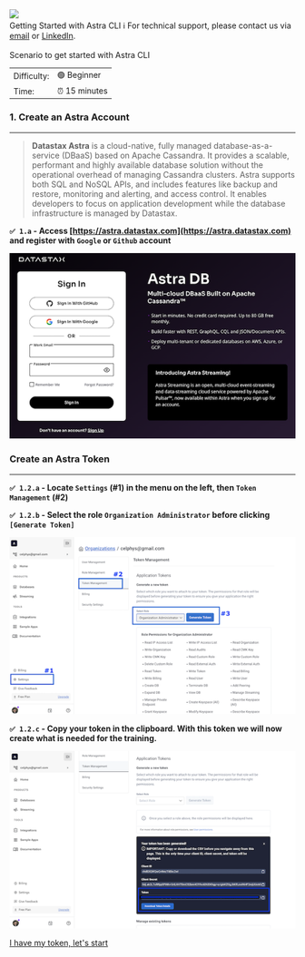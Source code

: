 <!-- TOP -->
<div class="top">
  <img class="scenario-academy-logo" src="https://datastax-academy.github.io/katapod-shared-assets/images/ds-academy-2023.svg" />
  <div class="scenario-title-section">
    <span class="scenario-title">Getting Started with Astra CLI</span>
    <span class="scenario-subtitle">ℹ️ For technical support, please contact us via <a href="mailto:cedrick.lunven@datastax.com">email</a> or <a href="https://dtsx.io/cedrick">LinkedIn</a>.</span>
  </div>
</div>

<!-- CONTENT -->
<main>
    <br/>
    <div class="container px-4 py-2">
     <div class="row g-4 py-2 row-cols-1 row-cols-lg-1">
      <div class="feature col div-choice">
            <div class="scenario-description">Scenario to get started with Astra CLI</div>
            <table>
             <tr>
              <td>Difficulty:</td><td>🟢 Beginner</td>
             </tr>
             <tr>
              <td>Time:</td><td> ⏰ 15 minutes</td>
             </tr>
            </table>
      </div>
     </div>
    </div>

### 1. Create an Astra Account
<hr>

> **Datastax Astra** is a cloud-native, fully managed database-as-a-service (DBaaS) based on Apache Cassandra. It provides a scalable, performant and highly available database solution without the operational overhead of managing Cassandra clusters. Astra supports both SQL and NoSQL APIs, and includes features like backup and restore, monitoring and alerting, and access control. It enables developers to focus on application development while the database infrastructure is managed by Datastax.

**`✅ 1.a` - Access [https://astra.datastax.com](https://astra.datastax.com) and register with `Google` or `Github` account**

![](images/astra-login.png)

### Create an Astra Token
<hr>

**`✅ 1.2.a` - Locate `Settings` (#1) in the menu on the left, then `Token Management` (#2)**

**`✅ 1.2.b` - Select the role `Organization Administrator` before clicking `[Generate Token]`**

![](images/setup-astra-2.png)

**`✅ 1.2.c` - Copy your token in the clipboard. With this token we will now create what is needed for the training.**

![](images/setup-astra-3.png)


<!-- NAVIGATION -->
<div id="navigation-bottom" class="navigation-bottom">
 <a href='command:katapod.loadPage?[{"step":"step1"}]' 
   class="btn btn-primary btn-astra">
    I have my token, let's start
 </a>
</div>

</main>
